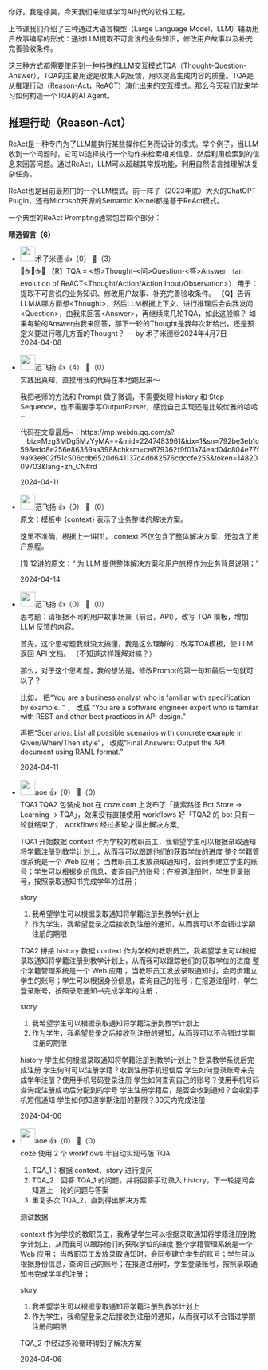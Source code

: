 你好，我是徐昊，今天我们来继续学习AI时代的软件工程。

上节课我们介绍了三种通过大语言模型（Large Language Model，LLM）辅助用户故事编写的形式：通过LLM提取不可言说的业务知识，修改用户故事以及补充完善验收条件。

这三种方式都需要使用到一种特殊的LLM交互模式TQA（Thought-Question-Answer），TQA的主要用途是收集人的反馈，用以提高生成内容的质量。TQA是从推理行动（Reason-Act，ReACT）演化出来的交互模式。那么今天我们就来学习如何构造一个TQA的AI Agent。

## 推理行动（Reason-Act）

ReAct是一种专门为了LLM能执行某些操作任务而设计的模式。举个例子，当LLM收到一个问题时，它可以选择执行一个动作来检索相关信息，然后利用检索到的信息来回答问题。通过ReAct，LLM可以超越其常规功能，利用自然语言推理解决复杂任务。

ReAct也是目前最热门的一个LLM模式。前一阵子（2023年底）大火的ChatGPT Plugin，还有Microsoft开源的Semantic Kernel都是基于ReAct模式。

一个典型的ReAct Prompting通常包含四个部分：
<div><strong>精选留言（6）</strong></div><ul>
<li><img src="https://static001.geekbang.org/account/avatar/00/1c/f6/27/c27599ae.jpg" width="30px"><span>术子米德</span> 👍（0） 💬（3）<div>🤔☕️🤔☕️🤔
【R】TQA = &lt;想&gt;Thought-&lt;问&gt;Question-&lt;答&gt;Answer
（an evolution of ReACT&lt;Thought&#47;Action&#47;Action Input&#47;Observation&gt;）
用于：提取不可言说的业务知识、修改用户故事、补充完善验收条件。
【Q】告诉LLM从哪方面想&lt;Thought&gt;，然后LLM根据上下文、进行推理后会向我发问&lt;Question&gt;，由我来回答&lt;Answer&gt;，再继续来几轮TQA，如此这般嘛？
如果每轮的Answer由我来回答，那下一轮的Thought是我每次新给出，还是预定义要进行哪几方面的Thought？
— by 术子米德@2024年4月7日</div>2024-04-08</li><br/><li><img src="https://static001.geekbang.org/account/avatar/00/29/87/e1/b3edcc09.jpg" width="30px"><span>范飞扬</span> 👍（4） 💬（0）<div>实践出真知，直接用我的代码在本地跑起来～

我把老师的方法和 Prompt 做了微调，不需要处理 history 和 Stop Sequence，也不需要手写OutputParser，感觉自己实现还是比较优雅的哈哈~

代码在文章最后~：https:&#47;&#47;mp.weixin.qq.com&#47;s?__biz=Mzg3MDg5MzYyMA==&amp;mid=2247483961&amp;idx=1&amp;sn=792be3eb1c598edd8e256e86359aa398&amp;chksm=ce879362f9f01a74ead04c804e77f9a93e802f51c506cdb6520d641137c4db82576cdccfe255&amp;token=1482009703&amp;lang=zh_CN#rd</div>2024-04-11</li><br/><li><img src="https://static001.geekbang.org/account/avatar/00/29/87/e1/b3edcc09.jpg" width="30px"><span>范飞扬</span> 👍（0） 💬（0）<div>原文：模板中 {context} 表示了业务整体的解决方案。

这里不准确，根据上一讲[1]， context 不仅包含了整体解决方案，还包含了用户旅程。


[1] 12讲的原文：“ 为 LLM 提供整体解决方案和用户旅程作为业务背景说明；”</div>2024-04-14</li><br/><li><img src="https://static001.geekbang.org/account/avatar/00/29/87/e1/b3edcc09.jpg" width="30px"><span>范飞扬</span> 👍（0） 💬（0）<div>思考题：请根据不同的用户故事场景（前台，API），改写 TQA 模板，增加 LLM 反馈的内容。

首先，这个思考题我就没太搞懂，我是这么理解的：改写TQA模板，使 LLM 返回 API 文档。
（不知道这样理解对嘛？）

那么，对于这个思考题，我的想法是，修改Prompt的第一句和最后一句就可以了？

比如，
把“You are a business analyst who is familiar with specification by example. ” ，
改成 “You are a software engineer expert who is familar with REST and other best practices in API design.”

再把“Scenarios: List all possible scenarios with concrete example in Given&#47;When&#47;Then style”，
改成“Final Answers: Output the API document using RAML format.”</div>2024-04-11</li><br/><li><img src="https://static001.geekbang.org/account/avatar/00/11/1d/de/62bfa83f.jpg" width="30px"><span>aoe</span> 👍（0） 💬（0）<div>TQA1 TQA2 包装成 bot 在 coze.com 上发布了「搜索路径 Bot Store -&gt; Learning -&gt; TQA」，效果没有直接使用 workflows 好「TQA2 的 bot 只有一轮就结束了， workflows 经过多轮才得出解决方案」

TQA1 开始数据
context
作为学校的教职员工，我希望学生可以根据录取通知将学籍注册到教学计划上，从而我可以跟踪他们的获取学位的进度
整个学籍管理系统是一个 Web 应用； 当教职员工发放录取通知时，会同步建立学生的账号；学生可以根据身份信息，查询自己的账号；在报道注册时，学生登录账号，按照录取通知书完成学年的注册；

story
1. 我希望学生可以根据录取通知将学籍注册到教学计划上
2. 作为学生，我希望登录之后接收到注册的通知，从而我可以不会错过学期注册的期限

TQA2 拼接 history 数据
context
作为学校的教职员工，我希望学生可以根据录取通知将学籍注册到教学计划上，从而我可以跟踪他们的获取学位的进度
整个学籍管理系统是一个 Web 应用； 当教职员工发放录取通知时，会同步建立学生的账号；学生可以根据身份信息，查询自己的账号；在报道注册时，学生登录账号，按照录取通知书完成学年的注册；

story
1. 我希望学生可以根据录取通知将学籍注册到教学计划上
2. 作为学生，我希望登录之后接收到注册的通知，从而我可以不会错过学期注册的期限

history
学生如何根据录取通知将学籍注册到教学计划上？登录教学系统后完成注册
学生何时可以注册学籍？收到注册手机短信后
学生如何登录账号来完成学年注册？使用手机号码登录注册
学生如何查询自己的账号？使用手机号码查询或注册成功后分配到的学号
学生注册学籍后，是否会收到通知？会收到手机短信通知
学生如何知道学期注册的期限？30天内完成注册</div>2024-04-06</li><br/><li><img src="https://static001.geekbang.org/account/avatar/00/11/1d/de/62bfa83f.jpg" width="30px"><span>aoe</span> 👍（0） 💬（0）<div>coze 使用 2 个 workflows 半自动实现丐版 TQA

1. TQA_1：根据 context、story 进行提问
2. TQA_2：回答 TQA_1 的问题，并将回答手动录入 history，下一轮提问会知道上一轮的问题与答案
3. 重复多次 TQA_2，直到得出解决方案

测试数据

context
作为学校的教职员工，我希望学生可以根据录取通知将学籍注册到教学计划上，从而我可以跟踪他们的获取学位的进度
整个学籍管理系统是一个 Web 应用； 当教职员工发放录取通知时，会同步建立学生的账号；学生可以根据身份信息，查询自己的账号；在报道注册时，学生登录账号，按照录取通知书完成学年的注册；

story
1. 我希望学生可以根据录取通知将学籍注册到教学计划上
2. 作为学生，我希望登录之后接收到注册的通知，从而我可以不会错过学期注册的期限

TQA_2 中经过多轮循环得到了解决方案</div>2024-04-06</li><br/>
</ul>